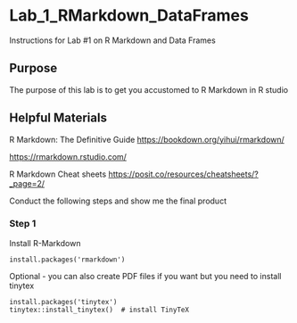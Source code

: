 # Lab_1_RMarkdown_DataFrames
Instructions for Lab #1 on R Markdown and Data Frames

## Purpose 
The purpose of this lab is to get you accustomed to R Markdown in R studio

## Helpful Materials
R Markdown: The Definitive Guide
<https://bookdown.org/yihui/rmarkdown/>

<https://rmarkdown.rstudio.com/>

R Markdown Cheat sheets
<https://posit.co/resources/cheatsheets/?_page=2/>

Conduct the following steps and show me the final product

### Step 1
Install R-Markdown

```install.packages('rmarkdown')```

Optional - you can also create PDF files if you want but you need to install tinytex

```
install.packages('tinytex')
tinytex::install_tinytex()  # install TinyTeX
```
